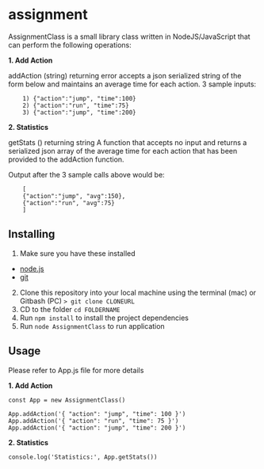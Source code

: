 # assignment

AssignmentClass is a small library class written in NodeJS/JavaScript that can perform the following operations:

**1. Add Action**

addAction (string) returning error
accepts a json serialized string of the form below and maintains an average time for each action. 3 sample inputs:

```
    1) {"action":"jump", "time":100}
    2) {"action":"run", "time":75}
    3) {"action":"jump", "time":200}
```

**2. Statistics**

getStats () returning string
A function that accepts no input and returns a serialized json array of the average time for each action that has been provided to the addAction function.

Output after the 3 sample calls above would be:

```
    [
    {"action":"jump", "avg":150},
    {"action":"run", "avg":75}
    ]
```

## Installing

1. Make sure you have these installed

- [node.js](http://nodejs.org/)
- [git](http://git-scm.com/)

2. Clone this repository into your local machine using the terminal (mac) or Gitbash (PC) `> git clone CLONEURL`
3. CD to the folder `cd FOLDERNAME`
4. Run `npm install` to install the project dependencies
5. Run `node AssignmentClass` to run application

## Usage

Please refer to App.js file for more details

**1. Add Action**

```
const App = new AssignmentClass()

App.addAction('{ "action": "jump", "time": 100 }')
App.addAction('{ "action": "run", "time": 75 }')
App.addAction('{ "action": "jump", "time": 200 }')
```

**2. Statistics**

```
console.log('Statistics:', App.getStats())
```
